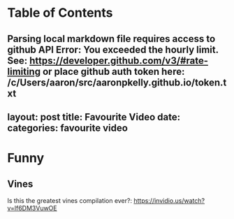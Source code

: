 
Table of Contents
=================

Parsing local markdown file requires access to github API
Error: You exceeded the hourly limit. See: https://developer.github.com/v3/#rate-limiting
or place github auth token here: /c/Users/aaron/src/aaronpkelly.github.io/token.txt
---
layout: post
title: Favourite Video
date: 
categories: favourite video
---

# Funny
## Vines
Is this the greatest vines compilation ever?: https://invidio.us/watch?v=lf6DM3VuwOE
